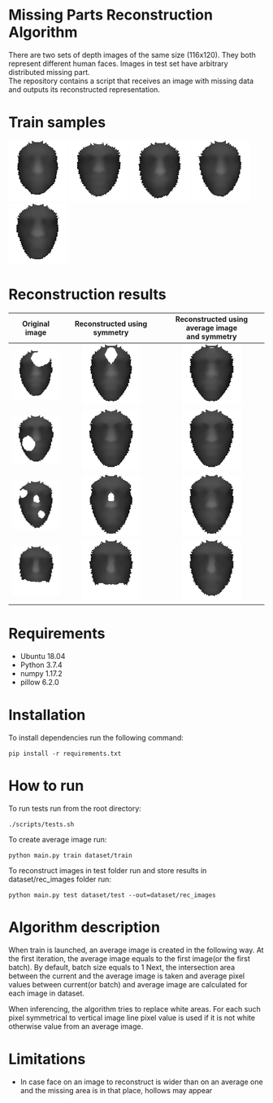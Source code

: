 # Missing Parts Reconstruction Algorithm
There are two sets of depth images of the same size (116x120). They both represent different human faces. Images in test 
set have arbitrary distributed missing part. \
The repository contains a script that receives an image with missing data and outputs its
reconstructed representation.

# Train samples
![](dataset/train/person-2/frame11_dep.png) 
![](dataset/train/person-4/frame11_dep.png)
![](dataset/train/person-5/frame11_dep.png)
![](dataset/train/person-6/frame11_dep.png)
![](dataset/train/person-7/frame11_dep.png)

# Reconstruction results

|               Original image                |              Reconstructed using symmetry               |         Reconstructed using average image  <br/>and symmetry          |
|:-------------------------------------------:|:-------------------------------------------------------:|:---------------------------------------------------:|
| ![](dataset/test/person-17/frame11_dep.png) | ![](images_readme/person-17/frame11_dep_sym.png) | ![](images_readme/person-17/frame11_dep.png) |
| ![](dataset/test/person-18/frame11_dep.png) | ![](images_readme/person-18/frame11_dep_sym.png) | ![](images_readme/person-18/frame11_dep.png) |
| ![](dataset/test/person-19/frame11_dep.png) | ![](images_readme/person-19/frame11_dep_sym.png) | ![](images_readme/person-19/frame11_dep.png) |
| ![](dataset/test/person-20/frame11_dep.png) | ![](images_readme/person-20/frame11_dep_sym.png) | ![](images_readme/person-20/frame11_dep.png) |

# Requirements
- Ubuntu 18.04
- Python 3.7.4
- numpy 1.17.2
- pillow 6.2.0

# Installation
To install dependencies run the following command:

    pip install -r requirements.txt

# How to run

To run tests run from the root directory:

    ./scripts/tests.sh

To create average image run:

    python main.py train dataset/train

To reconstruct images in test folder run and store results in dataset/rec_images folder run:

    python main.py test dataset/test --out=dataset/rec_images

# Algorithm description
When train is launched, an average image is created in the following way. At the first iteration, the average image 
equals to the first image(or the first batch). By default, batch size equals to 1
Next, the intersection area between the current and the average image is taken and average pixel values between 
current(or batch) and average image are calculated for each image in dataset.

When inferencing, the algorithm tries to replace white areas. For each such pixel symmetrical to vertical image line pixel
value is used if it is not white otherwise value from an average image.

# Limitations
- In case face on an image to reconstruct is wider than on an average one and the missing area is in that place, hollows
may appear